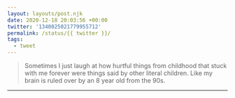 ```yaml
---
layout: layouts/post.njk
date: 2020-12-18 20:03:56 +00:00
twitter: '1340025021779955712'
permalink: /status/{{ twitter }}/
tags: 
  - tweet
---
```


> Sometimes I just laugh at how hurtful things from childhood that stuck with me forever were things said by other literal children. Like my brain is ruled over by an 8 year old from the 90s.

---
